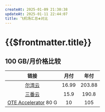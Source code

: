 ```yaml
---
createAt: 2025-01-09 21:30:38
updateAt: 2025-01-11 22:44:07
title: 飞机场汇总➕对比
---
```

# {{$frontmatter.title}}

## 100 GB/月价格比较

|                                   链接                                    |  月付   |   年付   |
| :---------------------------------------------------------------------: | :---: | :----: |
|                   [尔湾云](https://erwan43.pw/user/shop)                   | 16.99 | 203.88 |
|           [三番云](https://3fan.3f66.net/#/dashboard/workplace)            | 15.9  | 190.8  |
| [OTE Accelerator](https://uso.oteacc.org/passport.html#/dashboard) 80 G |  10   |  105   |
